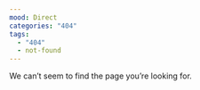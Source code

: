 ```yaml
---
mood: Direct
categories: "404"
tags:
  - "404"
  - not-found
---
```

We can’t seem to find the page you’re looking for.